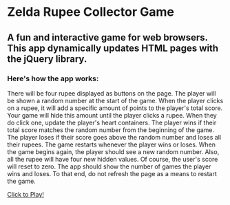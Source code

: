 # Zelda Rupee Collector Game

## A fun and interactive game for web browsers. This app dynamically updates HTML pages with the jQuery library.

### Here's how the app works:
There will be four rupee displayed as buttons on the page.
The player will be shown a random number at the start of the game.
When the player clicks on a rupee, it will add a specific amount of points to the player's total score.
Your game will hide this amount until the player clicks a rupee.
When they do click one, update the player's heart containers.
The player wins if their total score matches the random number from the beginning of the game.
The player loses if their score goes above the random number and loses all their rupees.
The game restarts whenever the player wins or loses.
When the game begins again, the player should see a new random number. Also, all the rupee will have four new hidden values. Of course, the user's score will reset to zero.
The app should show the number of games the player wins and loses. To that end, do not refresh the page as a means to restart the game.

[Click to Play!](https://annacrespo.github.io/week-4-game/ "Zelda Rupee Game")
